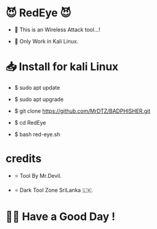 # 😈️ RedEye 😈️ 

- 📌️ This is an Wireless Attack tool...!

- 📌️ Only Work in Kali Linux.


# 📥️ Install for kali Linux

- $ sudo apt update

- $ sudo apt upgrade

- $ git clone https://github.com/MrDTZ/BADPHISHER.git

- $ cd RedEye

- $ bash red-eye.sh

# credits 

- ⭐️ Tool By Mr.Devil.

- ⭐️ Dark Tool Zone SriLanka 🇱🇰️.


# 🙋‍♂️️ Have a Good Day !
